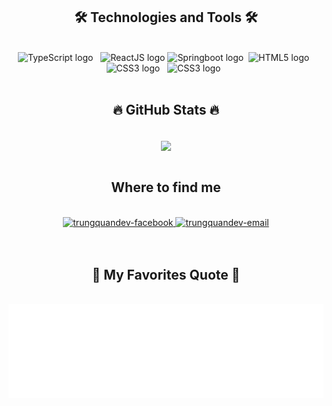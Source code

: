 

<h2 align="center">🛠 Technologies and Tools 🛠</h2>
<br>
<!-- https://simpleicons.org/ -->
<div align="center"> 
<span><img src="https://img.shields.io/badge/Microsoft SQL Server-282C34?logo=Microsoft SQL Server&logoColor=#CC2927" alt="TypeScript logo" title="TypeScript" height="25" /></span>
&nbsp;
<span><img src="https://img.shields.io/badge/Java-282C34?logo&logoColor=61DAFB" alt="ReactJS logo" title="ReactJS" height="25" /></span>
<span><img src="https://img.shields.io/badge/Springboot-282C34?logo&logoColor=61DAFB" alt="Springboot logo" title="Springboot" height="25" /></span>
&nbsp;<span><img src="https://img.shields.io/badge/HTML5-282C34?logo=html5&logoColor=E34F26" alt="HTML5 logo" title="HTML5" height="25" /></span>
&nbsp;<span><img src="https://img.shields.io/badge/CSS3-282C34?logo=css3&logoColor=1572B6" alt="CSS3 logo" title="CSS3" height="25" /></span>
&nbsp;
<span><img src="https://img.shields.io/badge/git-282C34?logo=git&logoColor=1572B6" alt="CSS3 logo" title="CSS3" height="25" /></span>
&nbsp;
</div>



<br>
<h2 align="center">🔥 GitHub Stats 🔥</h2>
<!-- https://github.com/anuraghazra/github-readme-stats -->
<br>
<div align=center>
  <a href="#" title="Thucnnguyen" align=center>
    <img width="315" align="center" src="https://github-readme-stats.vercel.app/api/top-langs/?username=Thucnnguyen&hide=c%23,powershell,Mathematica,Ruby,Objective-C,Objective-C%2b%2b,Cuda&title_color=61dafb&text_color=ffffff&icon_color=61dafb&bg_color=20232a&langs_count=8&layout=compact&border_color=61dafb&hide_border=true" />
  </a>
</div>

<br>
<h2 align="center"> Where to find me </h2>
<br>
<!-- https://icons8.com -->
<div align="center">
  
  <a href="https://www.facebook.com/thucnguyen000/" rel="nofollow">
    <img src="https://camo.githubusercontent.com/e349b8dac459834a7f18d231a0bdc77b9742e326a1e7c38192d8dd1be944e270/68747470733a2f2f696d672e69636f6e73382e636f6d2f627562626c65732f3130302f3030303030302f66616365626f6f6b2d6e65772e706e67" alt="trungquandev-facebook" data-canonical-src="https://img.icons8.com/bubbles/100/000000/facebook-new.png" style="max-width: 100%;">
  </a>

  <a href="mailto:ntthuc321@gmail.com" target="top">
    <img src="https://img.icons8.com/bubbles/100/000000/apple-mail.png" alt="trungquandev-email" />
  </a>
</div>

<br>
<br>
<h2 align="center">📑 My Favorites Quote 📑</h2>
<br>
<a href="#" target="_blank">
  <img src="svg/trungquandev-quotes.svg" width="846" height="150" alt="trungquandev-official" />
</a>

